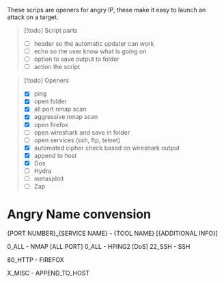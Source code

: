 These scrips are openers for angry IP, these make it easy to launch an attack on a target.

> [!todo] Script parts
> - [ ] header so the automatic updater can work
> - [ ] echo so the user know what is going on
> - [ ] option to save output to folder
> - [ ] action the script

> [!todo] Openers
> - [X] ping
> - [X] open folder
> - [X] all port nmap scan
> - [X] aggressive nmap scan
> - [x] open firefox
> - [ ] open wireshark and save in folder
> - [ ] open services (ssh, ftp, telnet)
> - [x] automated cipher check based on wireshark output
> - [x] append to host
> - [x] Dos
> - [ ] Hydra
> - [ ] metasploit
> - [ ] Zap

# Angry Name convension

{PORT NUMBER}_{SERVICE NAME} - {TOOL NAME} [{ADDITIONAL INFO}]

0_ALL - NMAP [ALL PORT]
0_ALL - HPING2 [DoS]
22_SSH - SSH


80_HTTP - FIREFOX

X_MISC - APPEND_TO_HOST